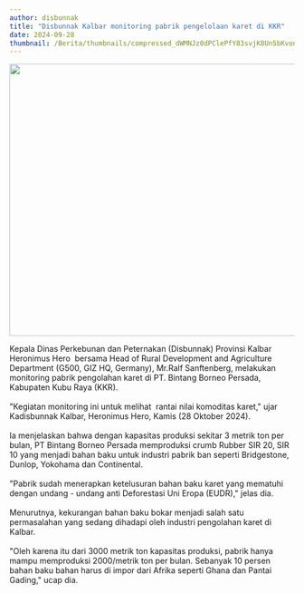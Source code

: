 ```yaml
---
author: disbunnak
title: "Disbunnak Kalbar monitoring pabrik pengelolaan karet di KKR"
date: 2024-09-28
thumbnail: /Berita/thumbnails/compressed_dWMNJz0dPClePfY83svjK8Un5bKvongvvAdjCHVJ.jpg
---
```

<p><img src="/images/cxqCPcdUC69LcHKVR0rG.jpeg" width="640" height="480" alt="" /></p>
<p>Kepala Dinas Perkebunan dan Peternakan (Disbunnak) Provinsi Kalbar Heronimus Hero&nbsp; bersama Head of Rural Development and Agriculture Department (G500, GIZ HQ, Germany), Mr.Ralf Sanftenberg, melakukan monitoring pabrik pengolahan karet di PT. Bintang Borneo Persada, Kabupaten Kubu Raya (KKR).<br /><br />"Kegiatan monitoring ini untuk melihat&nbsp; rantai nilai komoditas karet," ujar Kadisbunnak Kalbar, Heronimus Hero, Kamis (28 Oktober 2024).<br /><br />Ia menjelaskan bahwa dengan kapasitas produksi sekitar 3 metrik ton per bulan, PT Bintang Borneo Persada memproduksi crumb Rubber SIR 20, SIR 10 yang menjadi bahan baku untuk industri pabrik ban seperti Bridgestone, Dunlop, Yokohama dan Continental.<br /><br />"Pabrik sudah menerapkan ketelusuran bahan baku karet yang mematuhi dengan undang - undang anti Deforestasi Uni Eropa (EUDR)," jelas dia.<br /><br />Menurutnya, kekurangan bahan baku bokar menjadi salah satu permasalahan yang sedang dihadapi oleh industri pengolahan karet di Kalbar.<br /><br />"Oleh karena itu dari 3000 metrik ton kapasitas produksi, pabrik hanya mampu memproduksi 2000/metrik ton per bulan. Sebanyak 10 persen bahan baku bahan harus di impor dari Afrika seperti Ghana dan Pantai Gading," ucap dia.</p>
